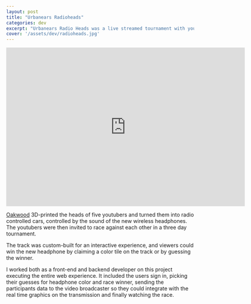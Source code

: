 ```yaml
---
layout: post
title: "Urbanears Radioheads"
categories: dev
excerpt: "Urbanears Radio Heads was a live streamed tournament with youtubers racing each other with radio controlled heads to dramatize the freedom of wireless listening."
cover: '/assets/dev/radioheads.jpg'
---
```


<iframe src="https://player.vimeo.com/video/153515494" width="640" height="426" frameborder="0" allowfullscreen></iframe>

[Oakwood](http://oakwood.se/) 3D-printed the heads of five youtubers and turned them into radio controlled cars, controlled by the sound of the new wireless headphones. The youtubers were then invited to race against each other in a three day tournament.

The track was custom-built for an interactive experience, and viewers could win the new headphone by claiming a color tile on the track or by guessing the winner.

I worked both as a front-end and backend developer on this project executing the entire web experience. It included the users sign in, picking their guesses for headphone color and race winner, sending the participants data to the video broadcaster so they could integrate with the real time graphics on the transmission and finally watching the race.
